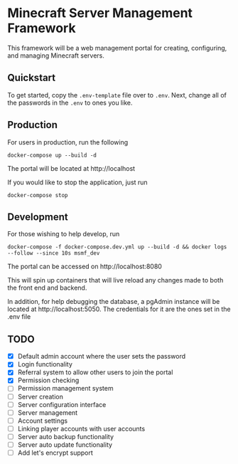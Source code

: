 # Minecraft Server Management Framework

This framework will be a web management portal for creating, configuring, and managing Minecraft servers.

## Quickstart

To get started, copy the `.env-template` file over to `.env`. Next, change all of the passwords in the `.env` to ones you like.

## Production

For users in production, run the following

```
docker-compose up --build -d
```

The portal will be located at http://localhost

If you would like to stop the application, just run

```
docker-compose stop
```

## Development

For those wishing to help develop, run 

```
docker-compose -f docker-compose.dev.yml up --build -d && docker logs --follow --since 10s msmf_dev
```

The portal can be accessed on http://localhost:8080

This will spin up containers that will live reload any changes made to both the front end and backend.

In addition, for help debugging the database, a pgAdmin instance will be located at http://localhost:5050. The credentials for it are the ones set in the .env file

## TODO

- [x] Default admin account where the user sets the password
- [x] Login functionality
- [x] Referral system to allow other users to join the portal
- [x] Permission checking
- [ ] Permission management system
- [ ] Server creation
- [ ] Server configuration interface
- [ ] Server management
- [ ] Account settings
- [ ] Linking player accounts with user accounts
- [ ] Server auto backup functionality
- [ ] Server auto update functionality
- [ ] Add let's encrypt support